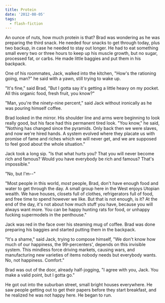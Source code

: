 ```yaml
---
title: Protein
date: '2012-08-05'
tags:
  - flash-fiction
---
```


An ounce of nuts, how much protein is that? Brad was wondering as he was
preparing the third snack. He needed four snacks to get through today, plus two
backup, in case he needed to stay out longer. He had to eat something small
every two or three hours to keep up his muscle growth, but no sugar, processed
fat, or carbs. He made little baggies and put them in his backpack.

<!-- truncate -->

One of his roommates, Jack, walked into the kitchen, "How's the rationing going,
man?" he said with a yawn, still trying to wake up.

"It's fine," said Brad, "But I gotta say it's getting a little heavy on my
pocket. All this organic food, fresh fruit, you know?"

"Man, you're the ninety-nine percent," said Jack without ironically as he was
pouring himself coffee.

Brad looked in the mirror. His shoulder line and arms were beginning to look
really good, but his face had this permanent tired look. "You know," he said,
"Nothing has changed since the pyramids. Only back then we were slaves, and now
we're hired hands. A system evolved where they placate us with promise of fame
and riches which we will never get, and we are supposed to feel good about the
whole situation."

Jack took a long sip. "Is that what hurts you? That you will never become rich
and famous? Would you have everybody be rich and famous? That's impossible."

"No, but I'm--"

"Most people in this world, _most_ people, Brad, don't have enough food and
water to get through the day. A small group here in the West enjoys Utopian
wealth. We have houses, closets full of clothes, refrigerators full of food, and
free time to spend however we like. But that is not enough, is it? At the end of
the day, it's not about how much stuff you have, because you will always want
more. You can be happy hunting rats for food, or unhappy fucking supermodels in
the penthouse."

Jack was red in the face over his steaming mug of coffee. Brad was done
preparing his baggies and started putting them in the backpack.

"It's a shame," said Jack, trying to compose himself, "We don't know how much of
our happiness, the 99-percenters', depends on this invisible system. This
mindless force driving markets, causing wars, and manufacturing new varieties of
items nobody needs but everybody wants. No, not happiness. Comfort."

Brad was out of the door, already half-jogging, "I agree with you, Jack. You
make a valid point, but I gotta go."

He got out into the suburban street, small bright houses everywhere. He saw
people getting out to get their papers before they start breakfast, and he
realized he was not happy here. He began to run.
